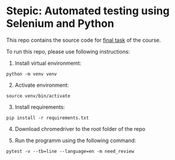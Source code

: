 # Stepic: Automated testing using Selenium and Python

This repo contains the source code for [final task](https://stepik.org/lesson/228249/step/1?unit=200781) of the course.

To run this repo, please use following instructions:

1. Install virtual environmemt:
```
python -m venv venv
```

2. Activate environment:
```shell
source venv/bin/activate
```

3. Install requirements:
```shell
pip install -r requirements.txt
```

4. Download chromedriver to the root folder of the repo

5. Run the programm using the following command:
```shell
pytest -v --tb=line --language=en -m need_review
```
